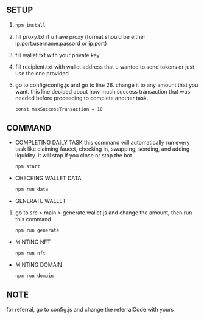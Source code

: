 ## SETUP

1. ```bash
   npm install
   ```
2. fill proxy.txt if u have proxy (format should be either ip:port:username:passord or ip:port)

3. fill wallet.txt with your private key

4. fill recipient.txt with wallet address that u wanted to send tokens or just use the one provided

5. go to config/config.js and go to line 26. change it to any amount that you want. this line decided about how much success transaction that was needed before proceeding to complete another task.

   ```bash
   const maxSuccessTransaction = 10
   ```

## COMMAND

- COMPLETING DAILY TASK
  this command will automatically run every task like claiming faucet, checking in, swapping, sending, and adding liquidity. it will stop if you close or stop the bot

  ```bash
  npm start
  ```

- CHECKING WALLET DATA

  ```bash
  npm run data
  ```

- GENERATE WALLET

1. go to src > main > generate.wallet.js and change the amount, then run this command

   ```bash
   npm run generate
   ```

- MINTING NFT
  ```bash
  npm run nft
  ```
- MINTING DOMAIN
  ```bash
  npm run domain
  ```

## NOTE

for referral, go to config.js and change the referralCode with yours
